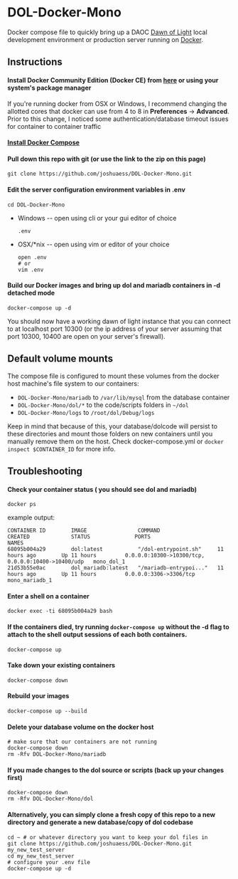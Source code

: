 # DOL-Docker-Mono
Docker compose file to quickly bring up a DAOC [Dawn of Light](https://github.com/Dawn-of-Light/DOLSharp) local development environment or production server running on [Docker](https://github.com/docker/docker).

## Instructions
#### Install Docker Community Edition (Docker CE) from [here](https://www.docker.com/community-edition#/download) or using your system's package manager
If you're running docker from OSX or Windows, I recommend changing the allotted cores that docker can use from 4 to 8 in **Preferences** -> **Advanced**. Prior to this change, I noticed some authentication/database timeout issues for container to container traffic

#### [Install Docker Compose](https://docs.docker.com/compose/install/)

#### Pull down this repo with git (or use the link to the zip on this page)
    git clone https://github.com/joshuaess/DOL-Docker-Mono.git
    
#### Edit the server configuration environment variables in .env
    cd DOL-Docker-Mono
* Windows -- open using cli or your gui editor of choice
    
      .env
* OSX/\*nix -- open using vim or editor of your choice

      open .env
      # or
      vim .env

#### Build our Docker images and bring up dol and mariadb containers in -d detached mode
    docker-compose up -d
You should now have a working dawn of light instance that you can connect to at localhost port 10300 (or the ip address of your server assuming that port 10300, 10400 are open on your server's firewall).

## Default volume mounts
The compose file is configured to mount these volumes from the docker host machine's file system to our containers:
* `DOL-Docker-Mono/mariadb` to `/var/lib/mysql` from the database container
* `DOL-Docker-Mono/dol/*` to the code/scripts folders in `~/dol`
* `DOL-Docker-Mono/logs` to `/root/dol/Debug/logs`

Keep in mind that because of this, your database/dolcode will persist to these directories and mount those folders on new containers until you manually remove them on the host. Check docker-compose.yml or `docker inspect $CONTAINER_ID` for more info. 

## Troubleshooting
#### Check your container status ( you should see dol and mariadb)
	docker ps
example output:
```
CONTAINER ID        IMAGE                COMMAND                  CREATED             STATUS              PORTS                                                NAMES
68095b004a29        dol:latest           "/dol-entrypoint.sh"     11 hours ago        Up 11 hours         0.0.0.0:10300->10300/tcp, 0.0.0.0:10400->10400/udp   mono_dol_1
21d53b55e0ac        dol_mariadb:latest   "/mariadb-entrypoi..."   11 hours ago        Up 11 hours         0.0.0.0:3306->3306/tcp                               mono_mariadb_1
```
#### Enter a shell on a container
	docker exec -ti 68095b004a29 bash
#### If the containers died, try running `docker-compose up` without the -d flag to attach to the shell output sessions of each both containers.
	docker-compose up
#### Take down your existing containers
	docker-compose down
#### Rebuild your images
	docker-compose up --build
#### Delete your database volume on the docker host
	# make sure that our containers are not running
	docker-compose down
    rm -Rfv DOL-Docker-Mono/mariadb
#### If you made changes to the dol source or scripts (back up your changes first)
	docker-compose down
    rm -Rfv DOL-Docker-Mono/dol
#### Alternatively, you can simply clone a fresh copy of this repo to a new directory and generate a new database/copy of dol codebase
	cd ~ # or whatever directory you want to keep your dol files in
    git clone https://github.com/joshuaess/DOL-Docker-Mono.git my_new_test_server
    cd my_new_test_server
    # configure your .env file
    docker-compose up -d
    
